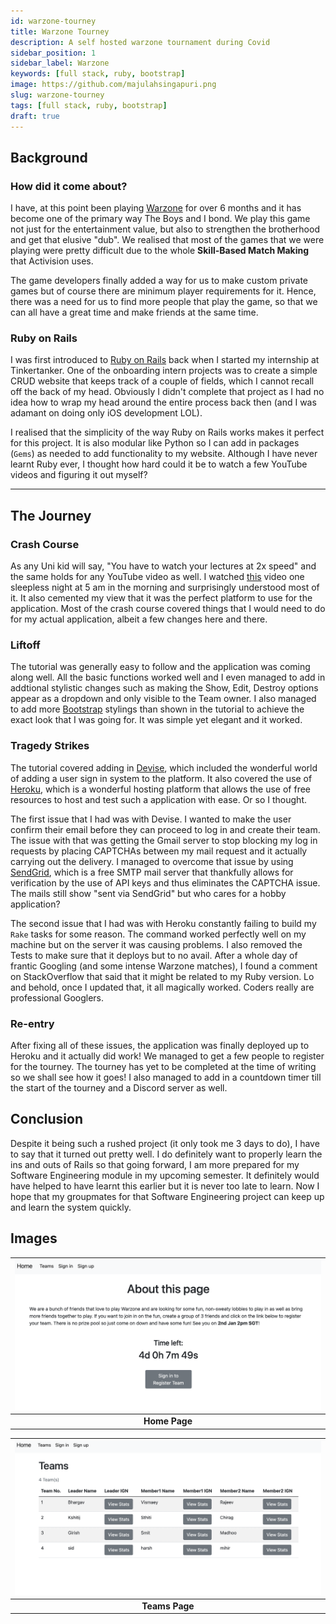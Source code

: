 ```yaml
---
id: warzone-tourney
title: Warzone Tourney
description: A self hosted warzone tournament during Covid
sidebar_position: 1
sidebar_label: Warzone
keywords: [full stack, ruby, bootstrap]
image: https://github.com/majulahsingapuri.png
slug: warzone-tourney
tags: [full stack, ruby, bootstrap]
draft: true
---
```


## Background

### How did it come about?

I have, at this point been playing [Warzone](https://www.callofduty.com) for over 6 months and it has become one of the primary way The Boys and I bond.
We play this game not just for the entertainment value, but also to strengthen the brotherhood and get that elusive "dub".
We realised that most of the games that we were playing were pretty difficult due to the whole **Skill-Based Match Making** that Activision uses.

The game developers finally added a way for us to make custom private games but of course there are minimum player requirements for it.
Hence, there was a need for us to find more people that play the game, so that we can all have a great time and make friends at the same time.

### Ruby on Rails

I was first introduced to [Ruby on Rails](https://rubyonrails.org) back when I started my internship at Tinkertanker.
One of the onboarding intern projects was to create a simple CRUD website that keeps track of a couple of fields, which I cannot recall off the back of my head.
Obviously I didn't complete that project as I had no idea how to wrap my head around the entire process back then (and I was adamant on doing only iOS development LOL).

I realised that the simplicity of the way Ruby on Rails works makes it perfect for this project.
It is also modular like Python so I can add in packages (`Gems`) as needed to add functionality to my website.
Although I have never learnt Ruby ever, I thought how hard could it be to watch a few YouTube videos and figuring it out myself?

---

## The Journey

### Crash Course

As any Uni kid will say, "You have to watch your lectures at 2x speed" and the same holds for any YouTube video as well.
I watched [this](https://youtu.be/fmyvWz5TUWg) video one sleepless night at 5 am in the morning and surprisingly understood most of it.
It also cemented my view that it was the perfect platform to use for the application.
Most of the crash course covered things that I would need to do for my actual application, albeit a few changes here and there.

### Liftoff

The tutorial was generally easy to follow and the application was coming along well.
All the basic functions worked well and I even managed to add in addtional stylistic changes such as making the Show, Edit, Destroy options appear as a dropdown and only visible to the Team owner.
I also managed to add more [Bootstrap](https://getbootstrap.com) stylings than shown in the tutorial to achieve the exact look that I was going for.
It was simple yet elegant and it worked.

### Tragedy Strikes

The tutorial covered adding in [Devise](https://github.com/heartcombo/devise), which included the wonderful world of adding a user sign in system to the platform.
It also covered the use of [Heroku](https://heroku.com), which is a wonderful hosting platform that allows the use of free resources to host and test such a application with ease.
Or so I thought.

The first issue that I had was with Devise.
I wanted to make the user confirm their email before they can proceed to log in and create their team.
The issue with that was getting the Gmail server to stop blocking my log in requests by placing CAPTCHAs between my mail request and it actually carrying out the delivery.
I managed to overcome that issue by using [SendGrid](https://sendgrid.com), which is a free SMTP mail server that thankfully allows for verification by the use of API keys and thus eliminates the CAPTCHA issue.
The mails still show "sent via SendGrid" but who cares for a hobby application?

The second issue that I had was with Heroku constantly failing to build my `Rake` tasks for some reason.
The command worked perfectly well on my machine but on the server it was causing problems.
I also removed the Tests to make sure that it deploys but to no avail.
After a whole day of frantic Googling (and some intense Warzone matches), I found a comment on StackOverflow that said that it might be related to my Ruby version.
Lo and behold, once I updated that, it all magically worked.
Coders really are professional Googlers.

### Re-entry

After fixing all of these issues, the application was finally deployed up to Heroku and it actually did work!
We managed to get a few people to register for the tourney.
The tourney has yet to be completed at the time of writing so we shall see how it goes!
I also managed to add in a countdown timer till the start of the tourney and a Discord server as well.

## Conclusion

Despite it being such a rushed project (it only took me 3 days to do), I have to say that it turned out pretty well.
I do definitely want to properly learn the ins and outs of Rails so that going forward, I am more prepared for my Software Engineering module in my upcoming semester.
It definitely would have helped to have learnt this earlier but it is never too late to learn.
Now I hope that my groupmates for that Software Engineering project can keep up and learn the system quickly.

## Images

| ![Home Page](../../static/img/docs/Personal/warzone-tourney/Home%20Page.png) |
| :--------------------------------------------------------------------------: |
|                                **Home Page**                                 |

| ![Teams Page](../../static/img/docs/Personal/warzone-tourney/Teams%20Page.png) |
| :----------------------------------------------------------------------------: |
|                                 **Teams Page**                                 |
